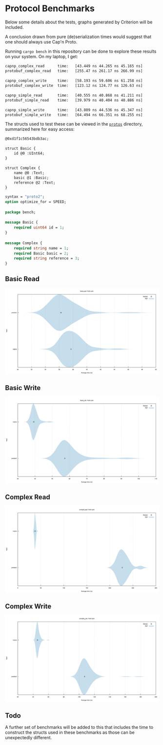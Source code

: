 # Protocol Benchmarks

Below some details about the tests, graphs generated by Criterion will be included.

A conclusion drawn from pure (de)serialization times would suggest that one should always use Cap'n Proto.

Running `cargo bench` in this repository can be done to explore these results on your system. On my laptop, I get:

```
capnp_complex_read      time:   [43.449 ns 44.265 ns 45.165 ns]
protobuf_complex_read   time:   [255.47 ns 261.17 ns 266.99 ns]

capnp_complex_write     time:   [58.193 ns 59.606 ns 61.258 ns]
protobuf_complex_write  time:   [123.12 ns 124.77 ns 126.63 ns]

capnp_simple_read       time:   [40.555 ns 40.868 ns 41.211 ns]
protobuf_simple_read    time:   [39.979 ns 40.404 ns 40.886 ns]

capnp_simple_write      time:   [43.809 ns 44.536 ns 45.347 ns]
protobuf_simple_write   time:   [64.494 ns 66.351 ns 68.255 ns] 
```

The structs used to test these can be viewed in the [`protos`](protos) directory, summarized here for easy access:

```capnp
@0xd1f1c56543bdb3ac;

struct Basic {
    id @0 :UInt64;
}

struct Complex {
    name @0 :Text;
    basic @1 :Basic;
    reference @2 :Text;
}
```

```protobuf
syntax = "proto2";
option optimize_for = SPEED;

package bench;

message Basic {
    required uint64 id = 1;
}

message Complex {
    required string name = 1;
    required Basic basic = 2;
    required string reference = 3;
}
```

## Basic Read

![Basic Read](.criterion/basic_read/summary/new/violin_plot.svg)

## Basic Write

![Basic Write](.criterion/basic_write/summary/new/violin_plot.svg)

## Complex Read

![Complex Read](.criterion/complex_read/summary/new/violin_plot.svg)

## Complex Write

![Complex Write](.criterion/complex_write/summary/new/violin_plot.svg)

## Todo

A further set of benchmarks will be added to this that includes the time to construct the structs used in these benchmarks as those can be unexpectedly different.
